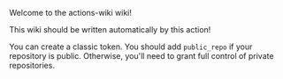 Welcome to the actions-wiki wiki!

This wiki should be written automatically by this action!

You can create a classic token. You should add `public_repo`
if your repository is public. Otherwise, you'll need to grant
full control of private repositories.
